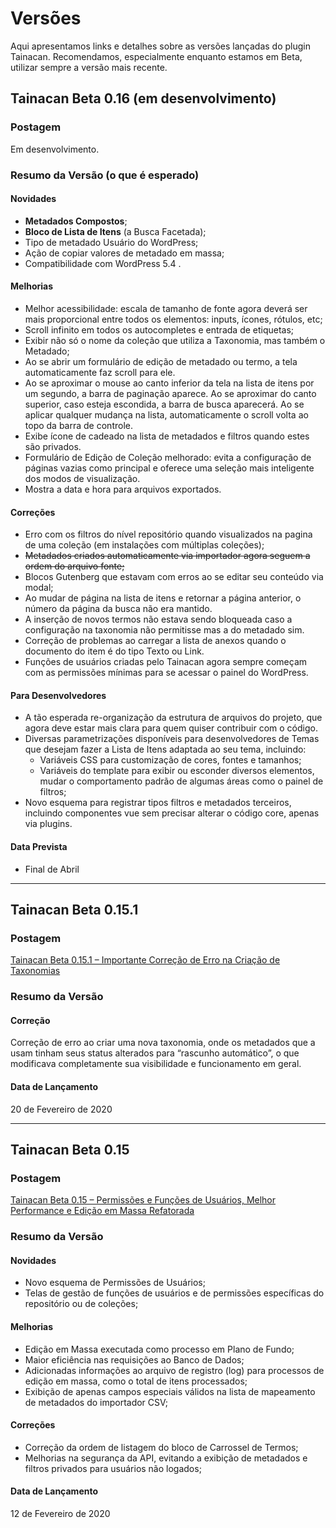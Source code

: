 # Versões

Aqui apresentamos links e detalhes sobre as versões lançadas do plugin Tainacan. Recomendamos, especialmente enquanto estamos em Beta, utilizar sempre a versão mais recente.

## Tainacan Beta 0.16 (em desenvolvimento)

### Postagem

Em desenvolvimento.

### Resumo da Versão (o que é esperado)

#### Novidades

* **Metadados Compostos**;
* **Bloco de Lista de Itens** (a Busca Facetada);
* Tipo de metadado Usuário do WordPress;
* Ação de copiar valores de metadado em massa;
* Compatibilidade com WordPress 5.4 .

#### Melhorias

* Melhor acessibilidade: escala de tamanho de fonte agora deverá ser mais proporcional entre todos os elementos: inputs, ícones, rótulos, etc;
* Scroll infinito em todos os autocompletes e entrada de etiquetas;
* Exibir não só o nome da coleção que utiliza a Taxonomia, mas também o Metadado;
* Ao se abrir um formulário de edição de metadado ou termo, a tela automaticamente faz scroll para ele.
* Ao se aproximar o mouse ao canto inferior da tela na lista de itens por um segundo, a barra de paginação aparece. Ao se aproximar do canto superior, caso esteja escondida, a barra de busca aparecerá. Ao se aplicar qualquer mudança na lista, automaticamente o scroll volta ao topo da barra de controle.
* Exibe ícone de cadeado na lista de metadados e filtros quando estes são privados.
* Formulário de Edição de Coleção melhorado: evita a configuração de páginas vazias como principal e oferece uma seleção mais inteligente dos modos de visualização.
* Mostra a data e hora para arquivos exportados.

#### Correções
* Erro com os filtros do nível repositório quando visualizados na pagina de uma coleção (em instalações com múltiplas coleções); 
* ~~Metadados criados automaticamente via importador agora seguem a ordem do arquivo fonte;~~
* Blocos Gutenberg que estavam com erros ao se editar seu conteúdo via modal;
* Ao mudar de página na lista de itens e retornar a página anterior, o número da página da busca não era mantido.
* A inserção de novos termos não estava sendo bloqueada caso a configuração na taxonomia não permitisse mas a do metadado sim.
* Correção de problemas ao carregar a lista de anexos quando o documento do item é do tipo Texto ou Link.
* Funções de usuários criadas pelo Tainacan agora sempre começam com as permissões mínimas para se acessar o painel do WordPress.

#### Para Desenvolvedores

* A tão esperada re-organização da estrutura de arquivos do projeto, que agora deve estar mais clara para quem quiser contribuir com o código.
* Diversas parametrizações disponíveis para desenvolvedores de Temas que desejam fazer a Lista de Itens adaptada ao seu tema, incluindo:
    * Variáveis CSS para customização de cores, fontes e tamanhos;
    * Variáveis do template para exibir ou esconder diversos elementos, mudar o comportamento padrão de algumas áreas como o painel de filtros;
* Novo esquema para registrar tipos filtros e metadados terceiros, incluindo componentes vue sem precisar alterar o código core, apenas via plugins.

#### Data Prevista

* Final de Abril

----

## Tainacan Beta 0.15.1

### Postagem

[Tainacan Beta 0.15.1 – Importante Correção de Erro na Criação de Taxonomias](https://tainacan.org/blog/2020/02/20/tainacan-beta-0-15-1-importante-correcao-de-erro-na-criacao-de-taxonomias/)

### Resumo da Versão

#### Correção

Correção de erro ao criar uma nova taxonomia, onde os metadados que a usam tinham seus status alterados para “rascunho automático”, o que modificava completamente sua visibilidade e funcionamento em geral.

#### Data de Lançamento

20 de Fevereiro de 2020

----

## Tainacan Beta 0.15

### Postagem

[Tainacan Beta 0.15 – Permissões e Funções de Usuários, Melhor Performance e Edição em Massa Refatorada](https://tainacan.org/blog/2020/02/13/tainacan-beta-0-15-permissoes-e-funcoes-de-usuarios-melhor-performance-e-edicao-em-massa-refatorada/)

### Resumo da Versão

#### Novidades

* Novo esquema de Permissões de Usuários;
* Telas de gestão de funções de usuários e de permissões específicas do repositório ou de coleções;
  
#### Melhorias

* Edição em Massa executada como processo em Plano de Fundo;
* Maior eficiência nas requisições ao Banco de Dados;
* Adicionadas informações ao arquivo de registro (log) para processos de edição em massa, como o total de itens processados;
* Exibição de apenas campos especiais válidos na lista de mapeamento de metadados do importador CSV;

#### Correções

* Correção da ordem de listagem do bloco de Carrossel de Termos;
* Melhorias na segurança da API, evitando a exibição de metadados e filtros privados para usuários não logados;

#### Data de Lançamento

12 de Fevereiro de 2020




